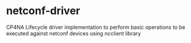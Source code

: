 # netconf-driver

CP4NA Lifecycle driver implementation to perform basic operations to be executed against netconf devices using ncclient library